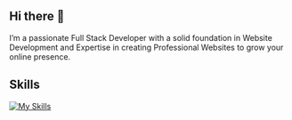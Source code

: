 ## Hi there 👋
I’m a passionate Full Stack Developer with a solid foundation in Website Development and Expertise in creating Professional Websites to grow your online presence.

## Skills
[![My Skills](https://skillicons.dev/icons?i=html,css,js,ts,bootstrap,jquery,sass,tailwind,nodejs,angular,express,yarn,npm,py,php,c,mysql,sqlite,mongodb,wordpress,figma,ps,xd,pr,ai,vscode,visualstudio,github,git,postman,bash,notion,sublime,atom,pycharm,powershell,windows,ubuntu,linux)](https://hansana.is-a.dev)



